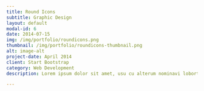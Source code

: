 ```yaml
---
title: Round Icons
subtitle: Graphic Design
layout: default
modal-id: 6
date: 2014-07-15
img: /img/portfolio/roundicons.png
thumbnail: /img/portfolio/roundicons-thumbnail.png
alt: image-alt
project-date: April 2014
client: Start Bootstrap
category: Web Development
description: Lorem ipsum dolor sit amet, usu cu alterum nominavi lobortis. At duo novum diceret. Tantas apeirian vix et, usu sanctus postulant inciderint ut, populo diceret necessitatibus in vim. Cu eum dicam feugiat noluisse.

---
```

